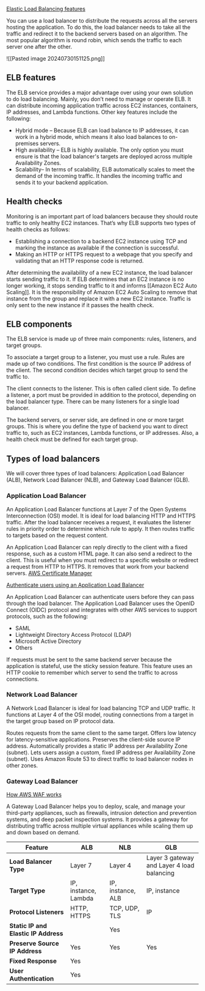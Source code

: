 
[Elastic Load Balancing features](https://aws.amazon.com/elasticloadbalancing/features/#Product_comparisons)

You can use a load balancer to distribute the requests across all the servers hosting the application. To do this, the load balancer needs to take all the traffic and redirect it to the backend servers based on an algorithm. The most popular algorithm is round robin, which sends the traffic to each server one after the other.

![[Pasted image 20240730151125.png]]

## ELB features

The ELB service provides a major advantage over using your own solution to do load balancing. Mainly, you don’t need to manage or operate ELB. It can distribute incoming application traffic across EC2 instances, containers, IP addresses, and Lambda functions. Other key features include the following:

- Hybrid mode – Because ELB can load balance to IP addresses, it can work in a hybrid mode, which means it also load balances to on-premises servers.
- High availability – ELB is highly available. The only option you must ensure is that the load balancer's targets are deployed across multiple Availability Zones.
- Scalability– In terms of scalability, ELB automatically scales to meet the demand of the incoming traffic. It handles the incoming traffic and sends it to your backend application.


## Health checks

Monitoring is an important part of load balancers because they should route traffic to only healthy EC2 instances. That’s why ELB supports two types of health checks as follows:

- Establishing a connection to a backend EC2 instance using TCP and marking the instance as available if the connection is successful.
- Making an HTTP or HTTPS request to a webpage that you specify and validating that an HTTP response code is returned.

After determining the availability of a new EC2 instance, the load balancer starts sending traffic to it. If ELB determines that an EC2 instance is no longer working, it stops sending traffic to it and informs [[Amazon EC2 Auto Scaling]]. It is the responsibility of Amazon EC2 Auto Scaling to remove that instance from the group and replace it with a new EC2 instance. Traffic is only sent to the new instance if it passes the health check.


## ELB components

The ELB service is made up of three main components: rules, listeners, and target groups.

To associate a target group to a listener, you must use a rule. Rules are made up of two conditions. The first condition is the source IP address of the client. The second condition decides which target group to send the traffic to.

The client connects to the listener. This is often called client side. To define a listener, a port must be provided in addition to the protocol, depending on the load balancer type. There can be many listeners for a single load balancer.

The backend servers, or server side, are defined in one or more target groups. This is where you define the type of backend you want to direct traffic to, such as EC2 instances, Lambda functions, or IP addresses. Also, a health check must be defined for each target group.


## Types of load balancers

We will cover three types of load balancers: Application Load Balancer (ALB), Network Load Balancer (NLB), and Gateway Load Balancer (GLB).

### Application Load Balancer

An Application Load Balancer functions at Layer 7 of the Open Systems Interconnection (OSI) model. It is ideal for load balancing HTTP and HTTPS traffic. After the load balancer receives a request, it evaluates the listener rules in priority order to determine which rule to apply. It then routes traffic to targets based on the request content.

An Application Load Balancer can reply directly to the client with a fixed response, such as a custom HTML page. It can also send a redirect to the client. This is useful when you must redirect to a specific website or redirect a request from HTTP to HTTPS. It removes that work from your backend servers. [AWS Certificate Manager](https://aws.amazon.com/certificate-manager/)

[Authenticate users using an Application Load Balancer](https://docs.aws.amazon.com/elasticloadbalancing/latest/application/listener-authenticate-users.html)

An Application Load Balancer can authenticate users before they can pass through the load balancer. The Application Load Balancer uses the OpenID Connect (OIDC) protocol and integrates with other AWS services to support protocols, such as the following:

- SAML
- Lightweight Directory Access Protocol (LDAP)
- Microsoft Active Directory
- Others

If requests must be sent to the same backend server because the application is stateful, use the sticky session feature. This feature uses an HTTP cookie to remember which server to send the traffic to across connections.

### Network Load Balancer
  
A Network Load Balancer is ideal for load balancing TCP and UDP traffic. It functions at Layer 4 of the OSI model, routing connections from a target in the target group based on IP protocol data.

Routes requests from the same client to the same target.
Offers low latency for latency-sensitive applications.
Preserves the client-side source IP address.
Automatically provides a static IP address per Availability Zone (subnet).
Lets users assign a custom, fixed IP address per Availability Zone (subnet).
Uses Amazon Route 53 to direct traffic to load balancer nodes in other zones.

### Gateway Load Balancer

[How AWS WAF works](https://docs.aws.amazon.com/waf/latest/developerguide/how-aws-waf-works.html)

A Gateway Load Balancer helps you to deploy, scale, and manage your third-party appliances, such as firewalls, intrusion detection and prevention systems, and deep packet inspection systems. It provides a gateway for distributing traffic across multiple virtual appliances while scaling them up and down based on demand.


|Feature|ALB|NLB|GLB|
|---|---|---|---|
|**Load Balancer Type**|Layer 7|Layer 4|Layer 3 gateway and Layer 4 load balancing|
|**Target Type**|IP, instance, Lambda|IP, instance, ALB|IP, instance|
|**Protocol Listeners**|HTTP, HTTPS|TCP, UDP, TLS|IP|
|**Static IP and Elastic IP Address**||Yes||
|**Preserve Source IP Address**|Yes|Yes|Yes|
|**Fixed Response**|Yes|||
|**User Authentication**|Yes|
